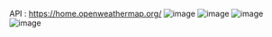 API : https://home.openweathermap.org/
![image](https://user-images.githubusercontent.com/107780170/209604860-2826ba75-dfd1-4590-8834-9f5cce106e8c.png)
![image](https://user-images.githubusercontent.com/107780170/209604880-eadb304f-5f41-412c-8666-0d2d5c754738.png)
![image](https://user-images.githubusercontent.com/107780170/209605029-be0ccbae-1345-4e37-b503-217ca7c81a75.png)
![image](https://user-images.githubusercontent.com/107780170/209605077-3e2bcd0e-654a-4ed2-9b5a-fc4941b4c087.png)
